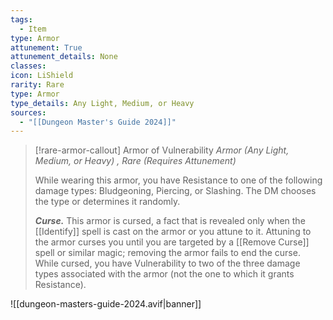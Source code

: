 ```yaml
---
tags:
  - Item
type: Armor
attunement: True
attunement_details: None
classes:
icon: LiShield
rarity: Rare
type: Armor
type_details: Any Light, Medium, or Heavy
sources: 
  - "[[Dungeon Master's Guide 2024]]"
---
```

>[!rare-armor-callout] Armor of Vulnerability
>_Armor (Any Light, Medium, or Heavy) , Rare (Requires Attunement)_
>
>While wearing this armor, you have Resistance to one of the following damage types: Bludgeoning, Piercing, or Slashing. The DM chooses the type or determines it randomly.
>
>**_Curse._** This armor is cursed, a fact that is revealed only when the [[Identify]] spell is cast on the armor or you attune to it. Attuning to the armor curses you until you are targeted by a [[Remove Curse]] spell or similar magic; removing the armor fails to end the curse. While cursed, you have Vulnerability to two of the three damage types associated with the armor (not the one to which it grants Resistance).
>


![[dungeon-masters-guide-2024.avif|banner]]